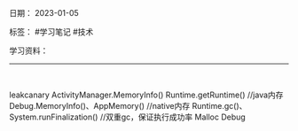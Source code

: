 日期： 2023-01-05

标签： #学习笔记 #技术

学习资料： 


---
<br>

leakcanary
ActivityManager.MemoryInfo()
Runtime.getRuntime() //java内存
Debug.MemoryInfo()、AppMemory() //native内存
Runtime.gc()、System.runFinalization() //双重gc，保证执行成功率
Malloc Debug